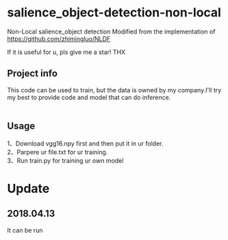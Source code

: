 # salience_object-detection-non-local
Non-Local  salience_object detection
Modified from the implementation of https://github.com/zhimingluo/NLDF <br>

If it is useful for u, pls give me a star! THX <br>

## Project info
This code can be used to train, but the data is owned by my company.I'll try my best to provide code and model that can do inference.<br>
<br>

## Usage
1、Download vgg16.npy first and then put it in ur folder.<br> 
2、Parpere ur file.txt for ur training.<br>
3、Run train.py for training ur own model<br>


# Update
## 2018.04.13
It can be run

